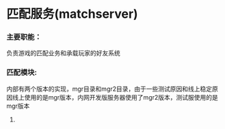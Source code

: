 # 匹配服务\(matchserver\)

### 主要职能：

负责游戏的匹配业务和承载玩家的好友系统

### 匹配模块:

内部有两个版本的实现，mgr目录和mgr2目录，由于一些测试原因和线上稳定原因线上使用的是mgr版本，内网开发版服务器使用了mgr2版本，测试服使用的是mgr版本

1. 
